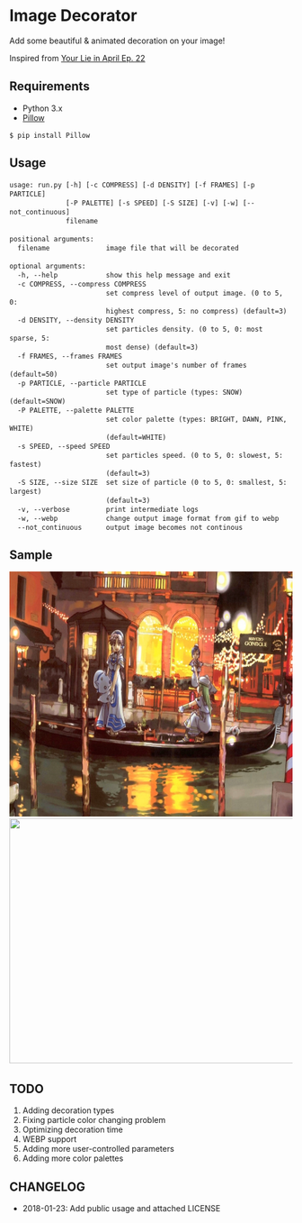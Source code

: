 # Image Decorator

Add some beautiful & animated decoration on your image!

Inspired from [Your Lie in April Ep. 22](https://i.pinimg.com/originals/94/0b/7a/940b7a47dc5abacd4734d4c6e2ca822f.gif)

## Requirements

- Python 3.x
- [Pillow](https://github.com/python-pillow/Pillow)

```
$ pip install Pillow
```

## Usage

```
usage: run.py [-h] [-c COMPRESS] [-d DENSITY] [-f FRAMES] [-p PARTICLE]
              [-P PALETTE] [-s SPEED] [-S SIZE] [-v] [-w] [--not_continuous]
              filename

positional arguments:
  filename              image file that will be decorated

optional arguments:
  -h, --help            show this help message and exit
  -c COMPRESS, --compress COMPRESS
                        set compress level of output image. (0 to 5, 0:
                        highest compress, 5: no compress) (default=3)
  -d DENSITY, --density DENSITY
                        set particles density. (0 to 5, 0: most sparse, 5:
                        most dense) (default=3)
  -f FRAMES, --frames FRAMES
                        set output image's number of frames (default=50)
  -p PARTICLE, --particle PARTICLE
                        set type of particle (types: SNOW) (default=SNOW)
  -P PALETTE, --palette PALETTE
                        set color palette (types: BRIGHT, DAWN, PINK, WHITE)
                        (default=WHITE)
  -s SPEED, --speed SPEED
                        set particles speed. (0 to 5, 0: slowest, 5: fastest)
                        (default=3)
  -S SIZE, --size SIZE  set size of particle (0 to 5, 0: smallest, 5: largest)
                        (default=3)
  -v, --verbose         print intermediate logs
  -w, --webp            change output image format from gif to webp
  --not_continuous      output image becomes not continous
```

## Sample

<img src="./sample/original.jpg" width=697 height=435 />

<br>

<img src="./sample/sample.gif" width=697 height=435 />

## TODO

1. Adding decoration types
1. Fixing particle color changing problem
1. Optimizing decoration time
1. WEBP support
1. Adding more user-controlled parameters
1. Adding more color palettes

## CHANGELOG

- 2018-01-23: Add public usage and attached LICENSE
